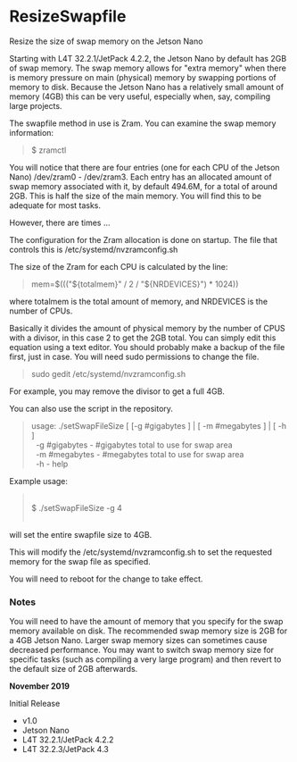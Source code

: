 # ResizeSwapfile
Resize the size of swap memory on the Jetson Nano

Starting with L4T 32.2.1/JetPack 4.2.2, the Jetson Nano by default has 2GB of swap memory. The swap memory allows for "extra memory" when there is memory pressure on main (physical) memory by swapping portions of memory to disk. Because the Jetson Nano has a relatively small amount of memory (4GB) this can be very useful, especially when, say, compiling large projects.

The swapfile method in use is Zram. You can examine the swap memory information:
<blockquote>
$ zramctl</blockquote>

You will notice that there are four entries (one for each CPU of the Jetson Nano) /dev/zram0 - /dev/zram3. Each entry has an allocated amount of swap memory associated with it, by default 494.6M, for a total of around 2GB. This is half the size of the main memory. You will find this to be adequate for most tasks.

However, there are times ...

The configuration for the Zram allocation is done on startup. The file that controls this is /etc/systemd/nvzramconfig.sh

The size of the Zram for each CPU is calculated by the line:
<blockquote>
mem=$((("${totalmem}" / 2 / "${NRDEVICES}") * 1024))
</blockquote>

where totalmem is the total amount of memory, and NRDEVICES is the number of CPUs.

Basically it divides the amount of physical memory by the number of CPUS with a divisor, in this case 2 to get the 2GB total.
You can simply edit this equation using a text editor. You should probably make a backup of the file first, just in case. You will need sudo permissions to change the file.
<blockquote>
sudo gedit /etc/systemd/nvzramconfig.sh
</blockquote>

For example, you may remove the divisor to get a full 4GB.

You can also use the script in the repository.
<blockquote>
usage: ./setSwapFileSize [ [-g #gigabytes ] | [ -m #megabytes ] | [ -h ]<br>
&nbsp;&nbsp;-g #gigabytes - #gigabytes total to use for swap area<br>
&nbsp;&nbsp;-m #megabytes - #megabytes total to use for swap area<br>
&nbsp;&nbsp;-h            - help
<br>  
</blockquote>

Example usage:<br>
<blockquote>
<br>  
$ ./setSwapFileSize -g 4<br>
<br></blockquote>

will set the entire swapfile size to 4GB.

This will modify the /etc/systemd/nvzramconfig.sh to set the requested memory for the swap file as specified.

You will need to reboot for the change to take effect.

<h3>Notes</h3>

You will need to have the amount of memory that you specify for the swap memory available on disk. The recommended swap memory size is 2GB for a 4GB Jetson Nano. Larger swap memory sizes can sometimes cause decreased performance. You may want to switch swap memory size for specific tasks (such as compiling a very large program) and then revert to the default size of 2GB afterwards.

<b>November 2019</b>

Initial Release

* v1.0
* Jetson Nano
* L4T 32.2.1/JetPack 4.2.2
* L4T 32.2.3/JetPack 4.3




